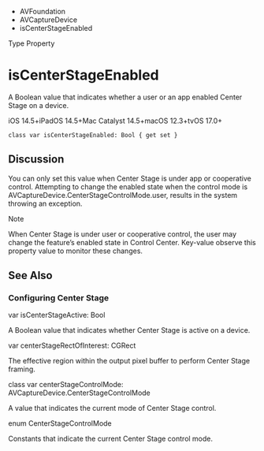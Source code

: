 

- AVFoundation
- AVCaptureDevice
-  isCenterStageEnabled 

Type Property

# isCenterStageEnabled

A Boolean value that indicates whether a user or an app enabled Center Stage on a device.

iOS 14.5+iPadOS 14.5+Mac Catalyst 14.5+macOS 12.3+tvOS 17.0+

``` source
class var isCenterStageEnabled: Bool { get set }
```

## Discussion

You can only set this value when Center Stage is under app or cooperative control. Attempting to change the enabled state when the control mode is AVCaptureDevice.CenterStageControlMode.user, results in the system throwing an exception.

Note

When Center Stage is under user or cooperative control, the user may change the feature’s enabled state in Control Center. Key-value observe this property value to monitor these changes.

## See Also

### Configuring Center Stage

var isCenterStageActive: Bool

A Boolean value that indicates whether Center Stage is active on a device.

var centerStageRectOfInterest: CGRect

The effective region within the output pixel buffer to perform Center Stage framing.

class var centerStageControlMode: AVCaptureDevice.CenterStageControlMode

A value that indicates the current mode of Center Stage control.

enum CenterStageControlMode

Constants that indicate the current Center Stage control mode.

